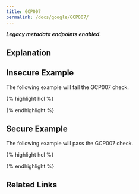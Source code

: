 ```yaml
---
title: GCP007
permalink: /docs/google/GCP007/
---
```


***Legacy metadata endpoints enabled.***

## Explanation



## Insecure Example

The following example will fail the GCP007 check.

{% highlight hcl %}

{% endhighlight %}

## Secure Example

The following example will pass the GCP007 check.

{% highlight hcl %}

{% endhighlight %}

## Related Links


